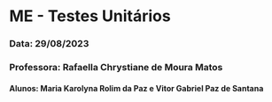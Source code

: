 # ME - Testes Unitários
### Data: 29/08/2023
### Professora: Rafaella Chrystiane de Moura Matos

#### Alunos: Maria Karolyna Rolim da Paz e Vitor Gabriel Paz de Santana
